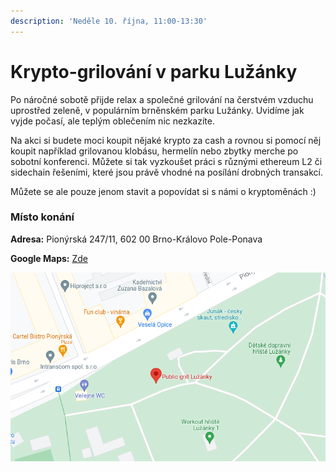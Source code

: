 ```yaml
---
description: 'Neděle 10. října, 11:00-13:30'
---
```


# Krypto-grilování v parku Lužánky

Po náročné sobotě přijde relax a společné grilování na čerstvém vzduchu uprostřed zeleně, v populárním brněnském parku Lužánky. Uvidíme jak vyjde počasí, ale teplým oblečením nic nezkazíte.

Na akci si budete moci koupit nějaké krypto za cash a rovnou si pomocí něj koupit například grilovanou klobásu, hermelín nebo zbytky merche po sobotní konferenci. Můžete si tak vyzkoušet práci s různými ethereum L2 či sidechain řešeními, které jsou právě vhodné na posílání drobných transakcí.

Můžete se ale pouze jenom stavit a popovídat si s námi o kryptoměnách :\)

### Místo konání

**Adresa:** Pionýrská 247/11, 602 00 Brno-Královo Pole-Ponava

**Google Maps:** [Zde](https://www.google.com/maps/place/Public+grill+Lu%C5%BE%C3%A1nky/@49.2079009,16.6064606,18z/data=!4m5!3m4!1s0x47129468377e7dd9:0xa46f3f8a3cddb2e3!8m2!3d49.2079482!4d16.6067093?hl=en-US)

![](../.gitbook/assets/image%20%281%29.png)

